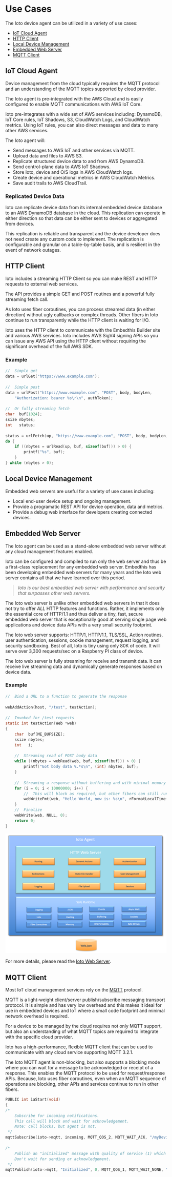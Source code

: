 # Use Cases

The Ioto device agent can be utilized in a variety of use cases:

* [IoT Cloud Agent](#iot-cloud-agent)
* [HTTP Client](#http-client)
* [Local Device Management](#local-device-management)
* [Embedded Web Server](#embedded-web-server)
* [MQTT Client](#mqtt-client)

## IoT Cloud Agent

Device management from the cloud typically requires the MQTT protocol and an understanding of the MQTT topics supported by cloud provider.

The Ioto agent is pre-integrated with the AWS Cloud and is easily configured to enable MQTT communications with AWS IoT Core.

Ioto pre-integrates with a wide set of AWS services including: DynamoDB, IoT Core rules, IoT Shadows, S3, CloudWatch Logs, and CloudWatch metrics. Using IoT rules, you can also direct messages and data to many other AWS services.

The Ioto agent will:

- Send messages to AWS IoT and other services via MQTT.
- Upload data and files to AWS S3.
- Replicate structured device data to and from AWS DynamoDB.
- Send control-plane data to AWS IoT Shadows.
- Store Ioto, device and O/S logs in AWS CloudWatch logs.
- Create device and operational metrics in AWS CloudWatch Metrics.
- Save audit trails to AWS CloudTrail.

### Replicated Device Data

Ioto can replicate device data from its internal embedded device database to an AWS DynamoDB database in the cloud. This replication can operate in either direction so that data can be either sent to devices or aggregated from devices.

This replication is reliable and transparent and the device developer does not need create any custom code to implement. The replication is configurable and granular on a table-by-table basis, and is resilient in the event of network outages.

## HTTP Client

Ioto includes a streaming HTTP Client so you can make REST and HTTP requests to external web services.

The API provides a simple GET and POST routines and a powerful fully streaming fetch call.

As Ioto uses fiber coroutines, you can process streamed data (in either direction) without ugly callbacks or complex threads. Other fibers in Ioto continue to run transparently while the HTTP client is waiting for I/O.

Ioto uses the HTTP client to communicate with the Embedthis Builder site and various AWS services. Ioto includes AWS SigV4 signing APIs so you can issue any AWS API using the HTTP client without requiring the significant overhead of the full AWS SDK.

### Example
```c
//  Simple get
data = urlGet("https://www.example.com");

//  Simple post
data = urlPost("https://www.example.com", "POST", body, bodyLen,
    "Authorization: bearer %s\r\n", authToken);

//  Or fully streaming fetch
char  buf[1024];
ssize nbytes;
int   status;

status = urlFetch(up, "https://www.example.com", "POST", body, bodyLen, headers);
do {
    if ((nbytes = urlRead(up, buf, sizeof(buf))) > 0) {
        printf("%s", buf);
    }
} while (nbytes > 0);
```

## Local Device Management

Embedded web servers are useful for a variety of use cases including:

* Local end-user device setup and ongoing management.
* Provide a programatic REST API for device operation, data and metrics.
* Provide a debug web interface for developers creating connected devices.

## Embedded Web Server

The Ioto agent can be used as a stand-alone embedded web server without any cloud management features enabled.

Ioto can be configured and compiled to run only the web server and thus be a first-class replacement for any embedded web server. Embedthis has been developing embedded web servers for many years and the Ioto web server contains all that we have learned over this period.

>*Ioto is our best embedded web server with performance and security that surpasses other web servers.*

The Ioto web server is unlike other embedded web servers in that it does not try to offer *ALL* HTTP features and functions. Rather, it implements only the essential core of HTTP/1.1 and thus deliver a tiny, fast, secure embedded web server that is exceptionally good at serving single page web applications and device data APIs with a very small security footprint.

The Ioto web server supports: HTTP/1, HTTP/1.1, TLS/SSL, Action routines, user authentication, sessions, cookie management, request logging, and security sandboxing. Best of all, Ioto is tiny using only 80K of code. It will serve over 3,300 requests/sec on a Raspberry PI class of device.

The Ioto web server is fully streaming for receive and transmit data. It can receive live streaming data and dynamically generate responses based on device data.

### Example
```c
//  Bind a URL to a function to generate the response

webAddAction(host, "/test", testAction);

//  Invoked for /test requests
static int testAction(Web *web)
{
    char  buf[ME_BUFSIZE];
    ssize nbytes;
    int   i;

    //  Streaming read of POST body data
    while ((nbytes = webRead(web, buf, sizeof(buf))) > 0) {
        printf("Got body data %.*s\n", (int) nbytes, buf);
    }

    //  Streaming a response without buffering and with minimal memory footprint
    for (i = 0; i < 10000000; i++) {
        //  This will block as required, but other fibers can still run.
        webWriteFmt(web, "Hello World, now is: %s\n", rFormatLocalTime(0, 0));
    }
    //  Finalize
    webWrite(web, NULL, 0);
    return 0;
}
```

![Ioto Web Server](../images/web-server.png)

For more details, please read the [Ioto Web Server](../../web/overview/).

## MQTT Client

Most IoT cloud management services rely on the [MQTT](https://docs.oasis-open.org/mqtt/mqtt/v3.1.1/os/mqtt-v3.1.1-os.html) protocol.

MQTT is a light-weight client/server publish/subscribe messaging transport protocol. It is simple and has very low overhead and this makes it ideal for use in embedded devices and IoT where a small code footprint and minimal network overhead is required.

For a device to be managed by the cloud requires not only MQTT support, but also an understanding of what MQTT topics are required to integrate with the specific cloud provider.

Ioto has a high-performance, flexible MQTT client that can be used to communicate with any cloud service supporting MQTT 3.2.1.

The Ioto MQTT agent is non-blocking, but also supports a blocking mode where you can wait for a message to be acknowledged or receipt of a response. This enables the MQTT protocol to be used for request/response APIs. Because, Ioto uses fiber coroutines, even when an MQTT sequence of operations are blocking, other APIs and services continue to run in other fibers.

```c
PUBLIC int iaStart(void)
{
/*
    Subscribe for incoming notifications.
    This call will block and wait for acknowledgement.
    Note: call blocks, but agent is not.
 */
mqttSubscribe(ioto->mqtt, incoming, MQTT_QOS_2, MQTT_WAIT_ACK, "/myDevice/change");

/*
    Publish an "initialized" message with quality of service (1) which means send at most once.
    Don't wait for sending or acknowledgement.
 */
mqttPublish(ioto->mqtt, "Initialized", 0, MQTT_QOS_1, MQTT_WAIT_NONE, "/myDevice/init");
```
